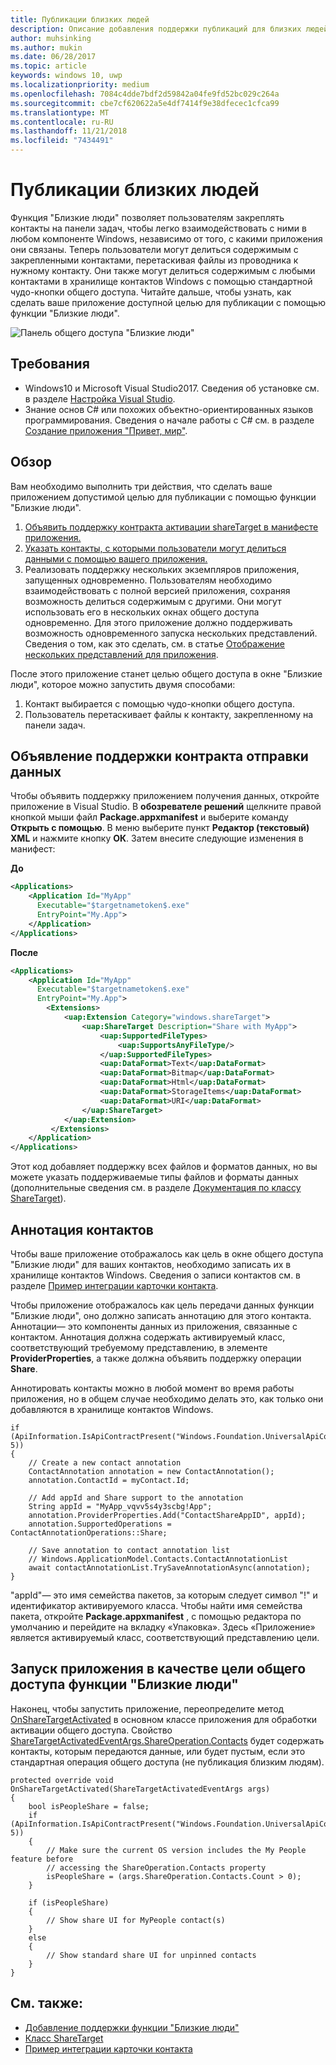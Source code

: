 ```yaml
---
title: Публикации близких людей
description: Описание добавления поддержки публикаций для близких людей
author: muhsinking
ms.author: mukin
ms.date: 06/28/2017
ms.topic: article
keywords: windows 10, uwp
ms.localizationpriority: medium
ms.openlocfilehash: 7084c4dde7bdf2d59842a04fe9fd52bc029c264a
ms.sourcegitcommit: cbe7cf620622a5e4df7414f9e38dfecec1cfca99
ms.translationtype: MT
ms.contentlocale: ru-RU
ms.lasthandoff: 11/21/2018
ms.locfileid: "7434491"
---
```

# <a name="my-people-sharing"></a>Публикации близких людей

Функция "Близкие люди" позволяет пользователям закреплять контакты на панели задач, чтобы легко взаимодействовать с ними в любом компоненте Windows, независимо от того, с какими приложения они связаны. Теперь пользователи могут делиться содержимым с закрепленными контактами, перетаскивая файлы из проводника к нужному контакту. Они также могут делиться содержимым с любыми контактами в хранилище контактов Windows с помощью стандартной чудо-кнопки общего доступа. Читайте дальше, чтобы узнать, как сделать ваше приложение доступной целью для публикации с помощью функции "Близкие люди".

![Панель общего доступа "Близкие люди"](images/my-people-sharing.png)

## <a name="requirements"></a>Требования

+ Windows10 и Microsoft Visual Studio2017. Сведения об установке см. в разделе [Настройка Visual Studio](https://docs.microsoft.com/en-us/windows/uwp/get-started/get-set-up).
+ Знание основ C# или похожих объектно-ориентированных языков программирования. Сведения о начале работы с C# см. в разделе [Создание приложения "Привет, мир"](https://docs.microsoft.com/en-us/windows/uwp/get-started/create-a-hello-world-app-xaml-universal).

## <a name="overview"></a>Обзор

Вам необходимо выполнить три действия, что сделать ваше приложением допустимой целью для публикации с помощью функции "Близкие люди".

1. [Объявить поддержку контракта активации shareTarget в манифесте приложения.](https://docs.microsoft.com/en-us/windows/uwp/contacts-and-calendar/my-people-sharing#declaring-support-for-the-share-contract)
2. [Указать контакты, с которыми пользователи могут делиться данными с помощью вашего приложения.](https://docs.microsoft.com/en-us/windows/uwp/contacts-and-calendar/my-people-sharing#annotating-contacts)
3. Реализовать поддержку нескольких экземпляров приложения, запущенных одновременно.  Пользователям необходимо взаимодействовать с полной версией приложения, сохраняя возможность делиться содержимым с другими. Они могут использовать его в нескольких окнах общего доступа одновременно. Для этого приложение должно поддерживать возможность одновременного запуска нескольких представлений. Сведения о том, как это сделать, см. в статье [Отображение нескольких представлений для приложения](https://docs.microsoft.com/en-us/windows/uwp/layout/show-multiple-views).

После этого приложение станет целью общего доступа в окне "Близкие люди", которое можно запустить двумя способами:
1. Контакт выбирается с помощью чудо-кнопки общего доступа.
2. Пользователь перетаскивает файлы к контакту, закрепленному на панели задач.

## <a name="declaring-support-for-the-share-contract"></a>Объявление поддержки контракта отправки данных

Чтобы объявить поддержку приложением получения данных, откройте приложение в Visual Studio. В **обозревателе решений** щелкните правой кнопкой мыши файл **Package.appxmanifest** и выберите команду **Открыть с помощью**. В меню выберите пункт **Редактор (текстовый) XML** и нажмите кнопку **ОК**. Затем внесите следующие изменения в манифест:


**До**
```xml
<Applications>
    <Application Id="MyApp"
      Executable="$targetnametoken$.exe"
      EntryPoint="My.App">
    </Application>
</Applications>
```

**После**

```xml
<Applications>
    <Application Id="MyApp"
      Executable="$targetnametoken$.exe"
      EntryPoint="My.App">
        <Extensions>
            <uap:Extension Category="windows.shareTarget">
                <uap:ShareTarget Description="Share with MyApp">
                    <uap:SupportedFileTypes>
                        <uap:SupportsAnyFileType/>
                    </uap:SupportedFileTypes>
                    <uap:DataFormat>Text</uap:DataFormat>
                    <uap:DataFormat>Bitmap</uap:DataFormat>
                    <uap:DataFormat>Html</uap:DataFormat>
                    <uap:DataFormat>StorageItems</uap:DataFormat>
                    <uap:DataFormat>URI</uap:DataFormat>
                </uap:ShareTarget>
            </uap:Extension>
         </Extensions>
    </Application>
</Applications>
```

Этот код добавляет поддержку всех файлов и форматов данных, но вы можете указать поддерживаемые типы файлов и форматы данных (дополнительные сведения см. в разделе [Документация по классу ShareTarget](https://docs.microsoft.com/en-us/uwp/schemas/appxpackage/appxmanifestschema/element-sharetarget)).

## <a name="annotating-contacts"></a>Аннотация контактов

Чтобы ваше приложение отображалось как цель в окне общего доступа "Близкие люди" для ваших контактов, необходимо записать их в хранилище контактов Windows. Сведения о записи контактов см. в разделе [Пример интеграции карточки контакта](https://github.com/Microsoft/Windows-universal-samples/tree/6370138b150ca8a34ff86de376ab6408c5587f5d/Samples/ContactCardIntegration). 

Чтобы приложение отображалось как цель передачи данных функции "Близкие люди", оно должно записать аннотацию для этого контакта. Аннотации— это компоненты данных из приложения, связанные с контактом. Аннотация должна содержать активируемый класс, соответствующий требуемому представлению, в элементе **ProviderProperties**, а также должна объявить поддержку операции **Share**.

Аннотировать контакты можно в любой момент во время работы приложения, но в общем случае необходимо делать это, как только они добавляются в хранилище контактов Windows.

```Csharp
if (ApiInformation.IsApiContractPresent("Windows.Foundation.UniversalApiContract", 5))
{
    // Create a new contact annotation
    ContactAnnotation annotation = new ContactAnnotation();
    annotation.ContactId = myContact.Id;

    // Add appId and Share support to the annotation
    String appId = "MyApp_vqvv5s4y3scbg!App";
    annotation.ProviderProperties.Add("ContactShareAppID", appId);
    annotation.SupportedOperations = ContactAnnotationOperations::Share;

    // Save annotation to contact annotation list
    // Windows.ApplicationModel.Contacts.ContactAnnotationList 
    await contactAnnotationList.TrySaveAnnotationAsync(annotation);
}
```

"appId"— это имя семейства пакетов, за которым следует символ "!" и идентификатор активируемого класса. Чтобы найти имя семейства пакета, откройте **Package.appxmanifest** , с помощью редактора по умолчанию и перейдите на вкладку «Упаковка». Здесь «Приложение» является активируемый класс, соответствующий представлению цели.

## <a name="running-as-a-my-people-share-target"></a>Запуск приложения в качестве цели общего доступа функции "Близкие люди"

Наконец, чтобы запустить приложение, переопределите метод [OnShareTargetActivated](https://docs.microsoft.com/en-us/uwp/api/Windows.UI.Xaml.Application#Windows_UI_Xaml_Application_OnShareTargetActivated_Windows_ApplicationModel_Activation_ShareTargetActivatedEventArgs_) в основном классе приложения для обработки активации общего доступа. Свойство [ShareTargetActivatedEventArgs.ShareOperation.Contacts](https://docs.microsoft.com/en-us/uwp/api/windows.applicationmodel.datatransfer.sharetarget.shareoperation#Properties) будет содержать контакты, которым передаются данные, или будет пустым, если это стандартная операция общего доступа (не публикация близким людям).

```Csharp
protected override void OnShareTargetActivated(ShareTargetActivatedEventArgs args)
{
    bool isPeopleShare = false;
    if (ApiInformation.IsApiContractPresent("Windows.Foundation.UniversalApiContract", 5))
    {
        // Make sure the current OS version includes the My People feature before
        // accessing the ShareOperation.Contacts property
        isPeopleShare = (args.ShareOperation.Contacts.Count > 0);
    }

    if (isPeopleShare)
    {
        // Show share UI for MyPeople contact(s)
    }
    else
    {
        // Show standard share UI for unpinned contacts
    }
}
```

## <a name="see-also"></a>См. также:
+ [Добавление поддержки функции "Близкие люди"](my-people-support.md)
+ [Класс ShareTarget](https://docs.microsoft.com/en-us/uwp/schemas/appxpackage/appxmanifestschema/element-sharetarget)
+ [Пример интеграции карточки контакта](https://github.com/Microsoft/Windows-universal-samples/tree/6370138b150ca8a34ff86de376ab6408c5587f5d/Samples/ContactCardIntegration)
